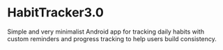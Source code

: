 # HabitTracker3.0
Simple and very minimalist Android app for tracking daily habits with custom reminders and progress tracking to help users build consistency.

